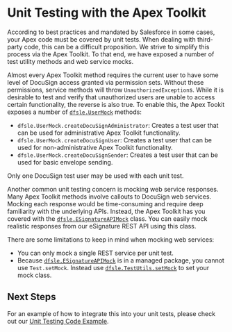 # Unit Testing with the Apex Toolkit

According to best practices and mandated by Salesforce in some cases, your Apex code must be covered by unit tests. When dealing with third-party code, this can be a difficult proposition. We strive to simplify this process via the Apex Toolkit. To that end, we have exposed a number of test utility methods and web service mocks.

Almost every Apex Toolkit method requires the current user to have some level of DocuSign access granted via permission sets. Without these permissions, service methods will throw `UnauthorizedException`s. While it is desirable to test and verify that unauthorized users are unable to access certain functionality, the reverse is also true. To enable this, the Apex Tookit exposes a number of [`dfsle.UserMock`](/salesforce/apex-toolkit-reference/usermock.html]) methods:
* `dfsle.UserMock.createDocuSignAdministrator`: Creates a test user that can be used for administrative Apex Toolkit functionality.
* `dfsle.UserMock.createDocuSignUser`: Creates a test user that can be used for non-administrative Apex Toolkit functionality.
* `dfsle.UserMock.createDocuSignSender`: Creates a test user that can be used for basic envelope sending.

Only one DocuSign test user may be used with each unit test.

Another common unit testing concern is mocking web service responses. Many Apex Toolkit methods involve callouts to DocuSign web services. Mocking each response would be time-consuming and require deep familiarity with the underlying APIs. Instead, the Apex Toolkit has you covered with the [`dfsle.ESignatureAPIMock`](/salesforce/apex-toolkit-reference/esignatureapimock.html) class. You can easily mock realistic responses from our eSignature REST API using this class. 

There are some limitations to keep in mind when mocking web services:
* You can only mock a single REST service per unit test.
* Because [`dfsle.ESignatureAPIMock`](/salesforce/apex-toolkit-reference/esignatureapimock.html) is in a managed package, you cannot use `Test.setMock`. Instead use [`dfsle.TestUtils.setMock`](/salesforce/apex-toolkit-reference/testutils.html) to set your mock class.

## Next Steps

For an example of how to integrate this into your unit tests, please check out our [Unit Testing Code Example](/salesforce/code-examples/salesforce-unit-testing).
